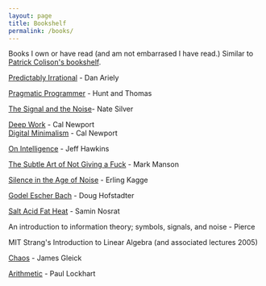 ```yaml
---
layout: page
title: Bookshelf
permalink: /books/
---
```

Books I own or have read (and am not embarrased I have read.) Similar to [Patrick Colison's bookshelf](https://patrickcollison.com/bookshelf).

[Predictably Irrational](https://amzn.to/2XCh3LH) - Dan Ariely

[Pragmatic Programmer](https://amzn.to/2HlN6JZ) - Hunt and Thomas

[The Signal and the Noise](https://amzn.to/2VG6S6O)- Nate Silver

[Deep Work](https://amzn.to/2UjKEY9) - Cal Newport  
[Digital Minimalism](https://amzn.to/2TyTwfb) - Cal Newport

[On Intelligence](https://amzn.to/2tS2CFx) - Jeff Hawkins

[The Subtle Art of Not Giving a Fuck](https://amzn.to/2EQIslI) - Mark Manson

[Silence in the Age of Noise](https://amzn.to/2ETexJz) - Erling Kagge

[Godel Escher Bach](https://amzn.to/2H52kUv) - Doug Hofstadter

[Salt Acid Fat Heat](https://amzn.to/2EQIBWi) - Samin Nosrat

An introduction to information theory; symbols, signals, and noise - Pierce

MIT Strang's Introduction to Linear Algebra 
(and associated lectures 2005)

[Chaos](https://www.amazon.com/Chaos-Making-Science-James-Gleick/dp/0143113453) - James Gleick

[Arithmetic](https://www.amazon.com/Arithmetic-Paul-Lockhart/dp/0674972236) - Paul Lockhart

